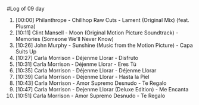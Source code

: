 #Log of 09 day

1. [00:00] Philanthrope - Chillhop Raw Cuts - Lament (Original Mix) (feat. Plusma)
1. [10:11] Clint Mansell - Moon (Original Motion Picture Soundtrack) - Memories (Someone We'll Never Know)
1. [10:26] John Murphy - Sunshine (Music from the Motion Picture) - Capa Suits Up
1. [10:27] Carla Morrison - Déjenme Llorar - Disfruto
1. [10:31] Carla Morrison - Déjenme Llorar - Eres Tú
1. [10:35] Carla Morrison - Déjenme Llorar - Déjenme Llorar
1. [10:39] Carla Morrison - Déjenme Llorar - Hasta la Piel
1. [10:43] Carla Morrison - Amor Supremo Desnudo - Te Regalo
1. [10:47] Carla Morrison - Dejenme Llorar (Deluxe Edition) - Me Encanta
1. [10:51] Carla Morrison - Amor Supremo Desnudo - Te Regalo
